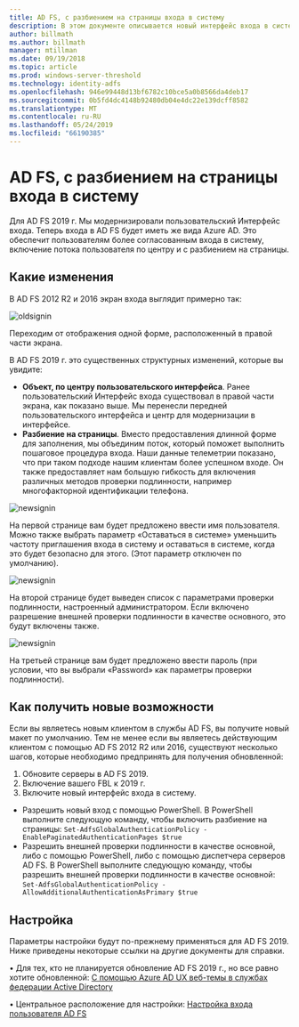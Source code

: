 ```yaml
---
title: AD FS, с разбиением на страницы входа в систему
description: В этом документе описывается новый интерфейс входа в систему для AD FS 2019.
author: billmath
ms.author: billmath
manager: mtillman
ms.date: 09/19/2018
ms.topic: article
ms.prod: windows-server-threshold
ms.technology: identity-adfs
ms.openlocfilehash: 946e99448d13bf6782c10bce5a0b8566da4deb17
ms.sourcegitcommit: 0b5fd4dc4148b92480db04e4dc22e139dcff8582
ms.translationtype: MT
ms.contentlocale: ru-RU
ms.lasthandoff: 05/24/2019
ms.locfileid: "66190385"
---
```

# <a name="ad-fs-paginated-sign-in"></a>AD FS, с разбиением на страницы входа в систему


Для AD FS 2019 г. Мы модернизировали пользовательский Интерфейс входа.  Теперь входа в AD FS будет иметь же вида Azure AD.  Это обеспечит пользователям более согласованным входа в систему, включение потока пользователя по центру и с разбиением на страницы. 

## <a name="whats-changing"></a>Какие изменения
В AD FS 2012 R2 и 2016 экран входа выглядит примерно так:

![oldsignin](media/AD-FS-paginated-sign-in/signin1.png)

Переходим от отображения одной форме, расположенный в правой части экрана.

В AD FS 2019 г. это существенных структурных изменений, которые вы увидите:


- **Объект, по центру пользовательского интерфейса**. Ранее пользовательский Интерфейс входа существовал в правой части экрана, как показано выше. Мы перенесли передней пользовательского интерфейса и центр для модернизации в интерфейсе.
- **Разбиение на страницы**. Вместо предоставления длинной форме для заполнения, мы объединим поток, который поможет выполнить пошаговое процедура входа. Наши данные телеметрии показано, что при таком подходе нашим клиентам более успешном входе. Он также предоставляет нам большую гибкость для включения различных методов проверки подлинности, например многофакторной идентификации телефона. 

![newsignin](media/AD-FS-paginated-sign-in/signin2.png)

На первой странице вам будет предложено ввести имя пользователя. Можно также выбрать параметр «Оставаться в системе» уменьшить частоту приглашения входа в систему и оставаться в системе, когда это будет безопасно для этого. (Этот параметр отключен по умолчанию).

![newsignin](media/AD-FS-paginated-sign-in/signin3.png)

На второй странице будет выведен список с параметрами проверки подлинности, настроенный администратором. Если включено разрешение внешней проверки подлинности в качестве основного, это будут включены также.

![newsignin](media/AD-FS-paginated-sign-in/signin4.png)

На третьей странице вам будет предложено ввести пароль (при условии, что вы выбрали «Password» как параметры проверки подлинности). 

## <a name="how-to-get-the-new-experience"></a>Как получить новые возможности
Если вы являетесь новым клиентом в службы AD FS, вы получите новый макет по умолчанию. Тем не менее если вы являетесь действующим клиентом с помощью AD FS 2012 R2 или 2016, существуют несколько шагов, которые необходимо предпринять для получения обновленной: 

1. Обновите серверы в AD FS 2019. 
2.  Включение вашего FBL к 2019 г.
3.  Включите новый интерфейс входа в систему.
- Разрешить новый вход с помощью PowerShell. В PowerShell выполните следующую команду, чтобы включить разбиение на страницы: ``Set-AdfsGlobalAuthenticationPolicy -EnablePaginatedAuthenticationPages $true``
- Разрешить внешней проверки подлинности в качестве основной, либо с помощью PowerShell, либо с помощью диспетчера серверов AD FS. В PowerShell выполните следующую команду, чтобы разрешить внешней проверки подлинности в качестве основной: ``Set-AdfsGlobalAuthenticationPolicy -AllowAdditionalAuthenticationAsPrimary $true``

## <a name="customization"></a>Настройка
Параметры настройки будут по-прежнему применяться для AD FS 2019. Ниже приведены некоторые ссылки на другие документы для справки. 

• Для тех, кто не планируется обновление AD FS 2019 г., но все равно хотите обновленной: [С помощью Azure AD UX веб-темы в службах федерации Active Directory](azure-ux-web-theme-in-ad-fs.md)

• Центральное расположение для настройки: [Настройка входа пользователя AD FS](ad-fs-user-sign-in-customization.md)
